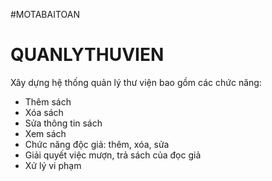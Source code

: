 #MOTABAITOAN
# QUANLYTHUVIEN
Xây dựng hệ thống quản lý thư viện bao gồm các chức năng:
  * Thêm sách
  * Xóa sách
  * Sửa thông tin sách
  * Xem sách
  * Chức năng độc giả: thêm, xóa, sửa
  * Giải quyết việc mượn, trả sách của đọc giả
  * Xử lý vi phạm
  
#
